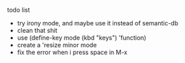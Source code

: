todo list
- try irony mode, and maybe use it instead of semantic-db
- clean that shit
- use (define-key mode (kbd "keys") 'function)
- create a 'resize minor mode
- fix the error when i press space in M-x
